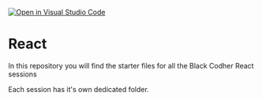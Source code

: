 [![Open in Visual Studio Code](https://classroom.github.com/assets/open-in-vscode-f059dc9a6f8d3a56e377f745f24479a46679e63a5d9fe6f495e02850cd0d8118.svg)](https://classroom.github.com/online_ide?assignment_repo_id=7015535&assignment_repo_type=AssignmentRepo)
# React

In this repository you will find the starter files for all the Black Codher React sessions

Each session has it's own dedicated folder.